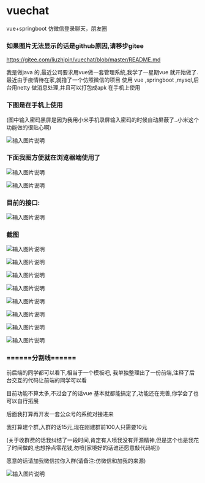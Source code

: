 # vuechat
vue+springboot 仿微信登录聊天，朋友圈
### 如果图片无法显示的话是github原因,请移步gitee
https://gitee.com/liuzhipin/vuechat/blob/master/README.md

我是做java 的,最近公司要求用vue做一套管理系统,我学了一星期vue 就开始做了.最近由于疫情待在家,就撸了一个仿照微信的项目
使用 vue ,springboot ,mysql,后台用netty 做消息处理,并且可以打包成apk 在手机上使用

### 下图是在手机上使用


(图中输入密码黑屏是因为我用小米手机录屏输入密码的时候自动屏蔽了..小米这个功能做的很贴心啊)

![输入图片说明](http://liuzhipin.gitee.io/images/img/1.gif "在这里输入图片标题")


### 下面我图方便就在浏览器端使用了


![输入图片说明](http://liuzhipin.gitee.io/images/img/2.gif  "在这里输入图片标题")

![输入图片说明](http://liuzhipin.gitee.io/images/img/3.gif "在这里输入图片标题")

### 目前的接口:


![输入图片说明](http://liuzhipin.gitee.io/images/img/6.jpg  "在这里输入图片标题")


### 截图


![输入图片说明](http://liuzhipin.gitee.io/images/img/4.jpg  "在这里输入图片标题")

![输入图片说明](http://liuzhipin.gitee.io/images/img/5.jpg  "在这里输入图片标题")

![输入图片说明](http://liuzhipin.gitee.io/images/img/7.jpg  "在这里输入图片标题")

![输入图片说明](http://liuzhipin.gitee.io/images/img/8.jpg  "在这里输入图片标题")

![输入图片说明](http://liuzhipin.gitee.io/images/img/9.jpg  "在这里输入图片标题")

![输入图片说明](http://liuzhipin.gitee.io/images/img/10.jpg  "在这里输入图片标题")

![输入图片说明](http://liuzhipin.gitee.io/images/img/11.jpg  "在这里输入图片标题")

![输入图片说明](http://liuzhipin.gitee.io/images/img/12.jpg  "在这里输入图片标题")


### ======分割线======


前后端的同学都可以看下,相当于一个模板吧,
我单独整理出了一份前端,注释了后台交互的代码让前端的同学可以看

目前功能不算太多,不过会了的话vue 基本就都能搞定了,功能还在完善,你学会了也可以自行拓展

后面我打算再开发一套公众号的系统对接进来

我打算建个群,入群的话15元,现在刚建群前100人只需要10元

(关于收群费的话我纠结了一段时间,肯定有人喷我没有开源精神,但是这个也是我花了时间做的,也想挣点零花钱,勿喷[家境好的话谁还愿意敲代码呢])

愿意的话请加我微信拉你入群(请备注:仿微信和加我的来源)

![输入图片说明](https://images.gitee.com/uploads/images/2020/0307/141356_0a75ac7e_467718.jpeg "mine.jpg")
